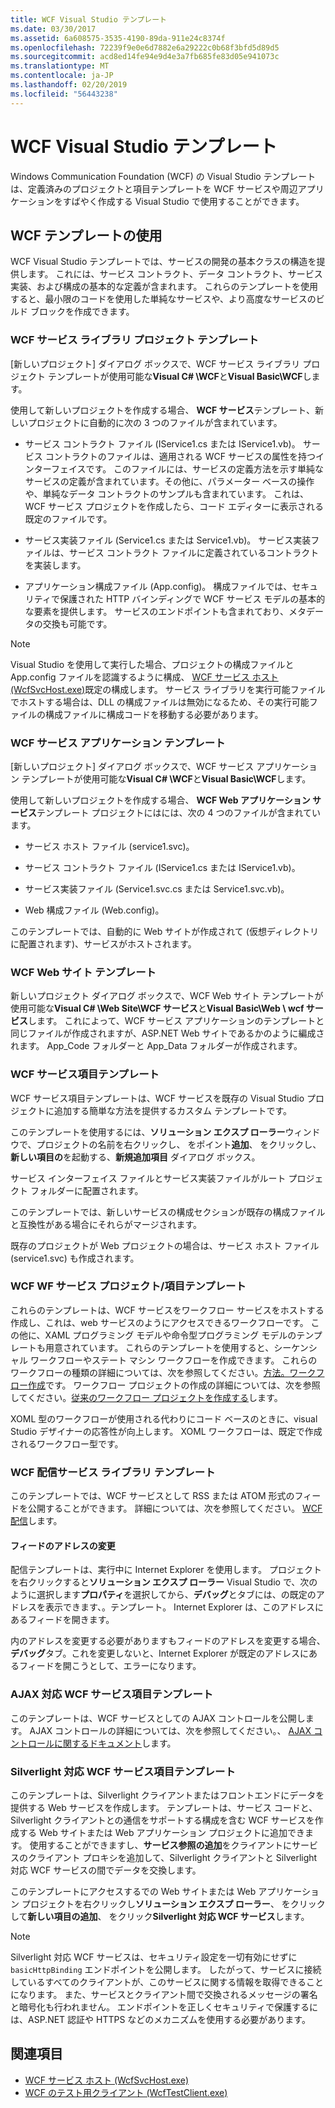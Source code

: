 ```yaml
---
title: WCF Visual Studio テンプレート
ms.date: 03/30/2017
ms.assetid: 6a608575-3535-4190-89da-911e24c8374f
ms.openlocfilehash: 72239f9e0e6d7882e6a29222c0b68f3bfd5d89d5
ms.sourcegitcommit: acd8ed14fe94e9d4e3a7fb685fe83d05e941073c
ms.translationtype: MT
ms.contentlocale: ja-JP
ms.lasthandoff: 02/20/2019
ms.locfileid: "56443238"
---
```

# <a name="wcf-visual-studio-templates"></a>WCF Visual Studio テンプレート
Windows Communication Foundation (WCF) の Visual Studio テンプレートは、定義済みのプロジェクトと項目テンプレートを WCF サービスや周辺アプリケーションをすばやく作成する Visual Studio で使用することができます。  
  
## <a name="using-the-wcf-templates"></a>WCF テンプレートの使用  
 WCF Visual Studio テンプレートでは、サービスの開発の基本クラスの構造を提供します。 これには、サービス コントラクト、データ コントラクト、サービス実装、および構成の基本的な定義が含まれます。 これらのテンプレートを使用すると、最小限のコードを使用した単純なサービスや、より高度なサービスのビルド ブロックを作成できます。  
  
### <a name="wcf-service-library-project-template"></a>WCF サービス ライブラリ プロジェクト テンプレート  
 [新しいプロジェクト] ダイアログ ボックスで、WCF サービス ライブラリ プロジェクト テンプレートが使用可能な**Visual C# \WCF**と**Visual Basic\WCF**します。  
  
 使用して新しいプロジェクトを作成する場合、 **WCF サービス**テンプレート、新しいプロジェクトに自動的に次の 3 つのファイルが含まれています。  
  
-   サービス コントラクト ファイル (IService1.cs または IService1.vb)。 サービス コントラクトのファイルは、適用される WCF サービスの属性を持つインターフェイスです。 このファイルには、サービスの定義方法を示す単純なサービスの定義が含まれています。その他に、パラメーター ベースの操作や、単純なデータ コントラクトのサンプルも含まれています。 これは、WCF サービス プロジェクトを作成したら、コード エディターに表示される既定のファイルです。  
  
-   サービス実装ファイル (Service1.cs または Service1.vb)。 サービス実装ファイルは、サービス コントラクト ファイルに定義されているコントラクトを実装します。  
  
-   アプリケーション構成ファイル (App.config)。 構成ファイルでは、セキュリティで保護された HTTP バインディングで WCF サービス モデルの基本的な要素を提供します。 サービスのエンドポイントも含まれており、メタデータの交換も可能です。  
  
> [!NOTE]
>  Visual Studio を使用して実行した場合、プロジェクトの構成ファイルと App.config ファイルを認識するように構成、 [WCF サービス ホスト (WcfSvcHost.exe)](../../../docs/framework/wcf/wcf-service-host-wcfsvchost-exe.md)既定の構成します。 サービス ライブラリを実行可能ファイルでホストする場合は、DLL の構成ファイルは無効になるため、その実行可能ファイルの構成ファイルに構成コードを移動する必要があります。  
  
### <a name="wcf-service-application-template"></a>WCF サービス アプリケーション テンプレート  
 [新しいプロジェクト] ダイアログ ボックスで、WCF サービス アプリケーション テンプレートが使用可能な**Visual C# \WCF**と**Visual Basic\WCF**します。  
  
 使用して新しいプロジェクトを作成する場合、 **WCF Web アプリケーション サービス**テンプレート プロジェクトにはには、次の 4 つのファイルが含まれています。  
  
-   サービス ホスト ファイル (service1.svc)。  
  
-   サービス コントラクト ファイル (IService1.cs または IService1.vb)。  
  
-   サービス実装ファイル (Service1.svc.cs または Service1.svc.vb)。  
  
-   Web 構成ファイル (Web.config)。  
  
 このテンプレートでは、自動的に Web サイトが作成されて (仮想ディレクトリに配置されます)、サービスがホストされます。  
  
### <a name="wcf-web-site-template"></a>WCF Web サイト テンプレート  
 新しいプロジェクト ダイアログ ボックスで、WCF Web サイト テンプレートが使用可能な**Visual C# \Web Site\WCF サービス**と**Visual Basic\Web \ wcf サービス**します。 これによって、WCF サービス アプリケーションのテンプレートと同じファイルが作成されますが、ASP.NET Web サイトであるかのように編成されます。 App_Code フォルダーと App_Data フォルダーが作成されます。  
  
### <a name="wcf-service-item-template"></a>WCF サービス項目テンプレート  
 WCF サービス項目テンプレートは、WCF サービスを既存の Visual Studio プロジェクトに追加する簡単な方法を提供するカスタム テンプレートです。  
  
 このテンプレートを使用するには、**ソリューション エクスプ ローラー**ウィンドウで、プロジェクトの名前を右クリックし、 をポイント**追加**、 をクリックし、**新しい項目の**を起動する、**新規追加項目** ダイアログ ボックス。  
  
 サービス インターフェイス ファイルとサービス実装ファイルがルート プロジェクト フォルダーに配置されます。  
  
 このテンプレートでは、新しいサービスの構成セクションが既存の構成ファイルと互換性がある場合にそれらがマージされます。  
  
 既存のプロジェクトが Web プロジェクトの場合は、サービス ホスト ファイル (service1.svc) も作成されます。  
  
### <a name="wcf-wf-service-project-and-item-template"></a>WCF WF サービス プロジェクト/項目テンプレート  
 これらのテンプレートは、WCF サービスをワークフロー サービスをホストする作成し、これは、web サービスのようにアクセスできるワークフローです。 この他に、XAML プログラミング モデルや命令型プログラミング モデルのテンプレートも用意されています。 これらのテンプレートを使用すると、シーケンシャル ワークフローやステート マシン ワークフローを作成できます。 これらのワークフローの種類の詳細については、次を参照してください。[方法。ワークフロー作成](../windows-workflow-foundation/how-to-create-a-workflow.md)です。 ワークフロー プロジェクトの作成の詳細については、次を参照してください。[従来のワークフロー プロジェクトを作成する](/visualstudio/workflow-designer/creating-legacy-workflow-projects)します。  
  
 XOML 型のワークフローが使用される代わりにコード ベースのときに、visual Studio デザイナーの応答性が向上します。 XOML ワークフローは、既定で作成されるワークフロー型です。  
  
### <a name="wcf-syndication-service-library-template"></a>WCF 配信サービス ライブラリ テンプレート  
 このテンプレートでは、WCF サービスとして RSS または ATOM 形式のフィードを公開することができます。 詳細については、次を参照してください。 [WCF 配信](../../../docs/framework/wcf/feature-details/wcf-syndication.md)します。  
  
#### <a name="changing-the-address-of-the-feed"></a>フィードのアドレスの変更  
 配信テンプレートは、実行中に Internet Explorer を使用します。 プロジェクトを右クリックすると**ソリューション エクスプ ローラー** Visual Studio で、次のように選択します**プロパティ**を選択してから、**デバッグ**とタブには、の既定のアドレスを表示できます、。テンプレート。 Internet Explorer は、このアドレスにあるフィードを開きます。  
  
 内のアドレスを変更する必要がありますもフィードのアドレスを変更する場合、**デバッグ**タブ。これを変更しないと、Internet Explorer が既定のアドレスにあるフィードを開こうとして、エラーになります。  
  
### <a name="ajax-enabled-wcf-service-item-template"></a>AJAX 対応 WCF サービス項目テンプレート  
 このテンプレートは、WCF サービスとしての AJAX コントロールを公開します。 AJAX コントロールの詳細については、次を参照してください。、 [AJAX コントロールに関するドキュメント](https://go.microsoft.com/fwlink/?LinkId=96717)します。  
  
### <a name="silverlight-enabled-wcf-service-item-template"></a>Silverlight 対応 WCF サービス項目テンプレート  
 このテンプレートは、Silverlight クライアントまたはフロントエンドにデータを提供する Web サービスを作成します。 テンプレートは、サービス コードと、Silverlight クライアントとの通信をサポートする構成を含む WCF サービスを作成する Web サイトまたは Web アプリケーション プロジェクトに追加できます。 使用することができますし、**サービス参照の追加**をクライアントにサービスのクライアント プロキシを追加して、Silverlight クライアントと Silverlight 対応 WCF サービスの間でデータを交換します。  
  
 このテンプレートにアクセスするでの Web サイトまたは Web アプリケーション プロジェクトを右クリックし**ソリューション エクスプ ローラー**、 をクリックして**新しい項目の追加**、 をクリック**Silverlight 対応 WCF サービス**します。  
  
> [!NOTE]
>  Silverlight 対応 WCF サービスは、セキュリティ設定を一切有効にせずに `basicHttpBinding` エンドポイントを公開します。 したがって、サービスに接続しているすべてのクライアントが、このサービスに関する情報を取得できることになります。 また、サービスとクライアント間で交換されるメッセージの署名と暗号化も行われません。 エンドポイントを正しくセキュリティで保護するには、ASP.NET 認証や HTTPS などのメカニズムを使用する必要があります。  
  
## <a name="see-also"></a>関連項目
- [WCF サービス ホスト (WcfSvcHost.exe)](../../../docs/framework/wcf/wcf-service-host-wcfsvchost-exe.md)
- [WCF のテスト用クライアント (WcfTestClient.exe)](../../../docs/framework/wcf/wcf-test-client-wcftestclient-exe.md)
